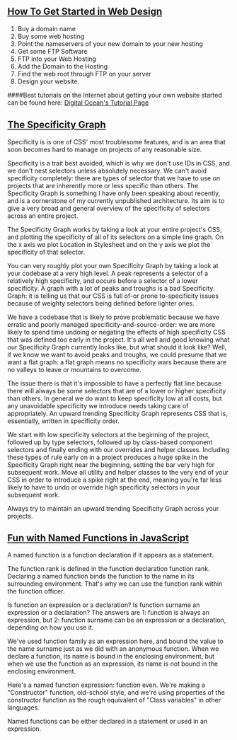 [How To Get Started in Web Design](http://css-tricks.com/get-started-web-design/)
---

1. Buy a domain name
2. Buy some web hosting
3. Point the nameservers of your new domain to your new hosting
4. Get some FTP Software
5. FTP into your Web Hosting
6. Add the Domain to the Hosting
7. Find the web root through FTP on your server
8. Design your website. 

####Best tutorials on the Internet about getting your own website started can be found here: [Digital Ocean's Tutorial Page](https://www.digitalocean.com/community/tutorials/)

[The Specificity Graph](http://csswizardry.com/2014/10/the-specificity-graph/)
--

Specificity is is one of CSS' most troublesome features, and is an area that soon becomes hard to manage on projects of any reasonable size.

Specificity is a trait best avoided, which is why we don't use IDs in CSS, and we don't nest selectors unless absolutely necessary. 
We can't avoid specificity completely: there are types of selector that we have to use on projects that are inherently more or less specific than others.
The Specificity Graph is something I have only been speaking about recently, and is a cornerstone of my currently unpublished architecture.
Its aim is to give a very broad and general overview of the specificity of selectors across an entire project.

The Specificity Graph works by taking a look at your entire project's CSS, and plotting the specificity of all of its selectors on a simple line graph.
On the x axis we plot Location in Stylesheet and on the y axis we plot the specificity of that selector.

You can very roughly plot your own Specificity Graph by taking a look at your codebase at a very high level.
A peak represents a selector of a relatively high specificity, and occurs before a selector of a lower specificity.
A graph with a lot of peaks and troughs is a bad Specificity Graph: it is telling us that our CSS is full of-or prone to-specificity issues because of weighty selectors being defined before lighter ones.

We have a codebase that is likely to prove problematic because we have erratic and poorly managed specificity-and-source-order: we are more likely to spend time undoing or negating the effects of high specificity CSS that was defined too early in the project.
It's all well and good knowing what our Specificity Graph currently looks like, but what should it look like? Well, if we know we want to avoid peaks and troughs, we could presume that we want a flat graph: a flat graph means no specificity wars because there are no valleys to leave or mountains to overcome.

The issue there is that it's impossible to have a perfectly flat line because there will always be some selectors that are of a lower or higher specificity than others.
In general we do want to keep specificity low at all costs, but any unavoidable specificity we introduce needs taking care of appropriately.
An upward trending Specificity Graph represents CSS that is, essentially, written in specificity order.

We start with low specificity selectors at the beginning of the project, followed up by type selectors, followed up by class-based component selectors and finally ending with our overrides and helper classes.
Including these types of rule early on in a project produces a huge spike in the Specificity Graph right near the beginning, setting the bar very high for subsequent work.
Move all utility and helper classes to the very end of your CSS in order to introduce a spike right at the end, meaning you're far less likely to have to undo or override high specificity selectors in your subsequent work.

Always try to maintain an upward trending Specificity Graph across your projects.

[Fun with Named Functions in JavaScript](http://raganwald.com/2014/10/24/fun-with-named-functions.html)
--

A named function is a function declaration if it appears as a statement.

The function rank is defined in the function declaration function rank.
Declaring a named function binds the function to the name in its surrounding environment.
That's why we can use the function rank within the function officer.

Is function an expression or a declaration? Is function surname an expression or a declaration?
The answers are 1: function is always an expression, but 2: function surname can be an expression or a declaration, depending on how you use it.

We've used function family as an expression here, and bound the value to the name surname just as we did with an anonymous function.
When we declare a function, its name is bound in the enclosing environment, but when we use the function as an expression, its name is not bound in the enclosing environment.

Here's a named function expression: function even.
We're making a "Constructor" function, old-school style, and we're using properties of the constructor function as the rough equivalent of "Class variables" in other languages.

Named functions can be either declared in a statement or used in an expression.
